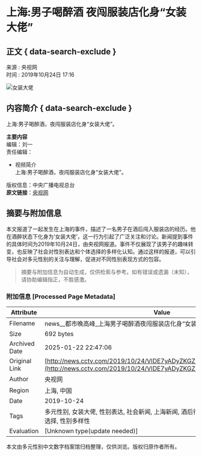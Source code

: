 # 上海:男子喝醉酒 夜闯服装店化身“女装大佬”

## 正文 { data-search-exclude }


来源 : 央视网  
时间 : 2019年10月24日 17:16

![女装大佬](https://p3.img.cctvpic.com/photoAlbum/page/performance/img/2019/10/24/1571901562194_8.jpg)

## 内容简介 { data-search-exclude }
上海:男子喝醉酒，夜闯服装店化身“女装大佬”。

**主要内容**  
编辑：刘一  
责任编辑：

- 视频简介  
    上海:男子喝醉酒，夜闯服装店化身“女装大佬”。

版权信息：中央广播电视总台  
**原文链接**：[央视网](https://news.cctv.com/2019/10/24/VIDE7yADyZKGZswAgPR2s8Rs191024.shtml)
<!-- tcd_original_link http://news.cctv.com/2019/10/24/VIDE7yADyZKGZswAgPR2s8Rs191024.shtml -->


## 摘要与附加信息

<!-- tcd_abstract -->
本文报道了一起发生在上海的事件，描述了一名男子在酒后闯入服装店的经历。他在酒醉状态下化身为‘女装大佬’，这一行为引起了广泛关注和讨论。新闻提到事件的具体时间为2019年10月24日，由央视网报道。事件不仅展现了该男子的趣味转变，也反映了社会对性别表达和个体选择的多样化认知。通过这样的报道，可以引导社会对多元性别的关注与理解，促进对不同性别表现方式的包容。
<!-- tcd_abstract_end -->

> 摘要与附加信息为自动生成，仅供检索与参考。如有错误或遗漏（未知），请协助编辑指正，不胜感激。

### 附加信息 [Processed Page Metadata]

| Attribute       | Value                                  |
|-----------------|----------------------------------------|
| Filename        | news__都市晚高峰_上海男子喝醉酒夜闯服装店化身“女装大佬”_新闻频道.md                             |
| Size            | 692 bytes                           |
| Archived Date   | 2025-01-22 22:47:06                             |
| Original Link   | [http://news.cctv.com/2019/10/24/VIDE7yADyZKGZswAgPR2s8Rs191024.shtml](http://news.cctv.com/2019/10/24/VIDE7yADyZKGZswAgPR2s8Rs191024.shtml)                       |
| Author          | 央视网                               |
| Region          | 上海, 中国                               |
| Date            | 2019-10-24                                 |
| Tags            | 多元性别, 女装大佬, 性别表达, 社会新闻, 上海新闻, 酒后行为, 性别认同, 社会文化, 个体选择, 性别多样性                                 |
| Evaluation            | [Unknown type(update needed)]                                 |
<!-- tcd_table_end -->

本文由多元性别中文数字档案馆归档整理，仅供浏览。版权归原作者所有。
